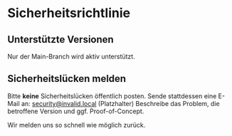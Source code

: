 # Sicherheitsrichtlinie

## Unterstützte Versionen
Nur der Main-Branch wird aktiv unterstützt.

## Sicherheitslücken melden
Bitte **keine** Sicherheitslücken öffentlich posten.
Sende stattdessen eine E-Mail an: security@invalid.local (Platzhalter)
Beschreibe das Problem, die betroffene Version und ggf. Proof-of-Concept.

Wir melden uns so schnell wie möglich zurück.
